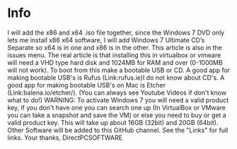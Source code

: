 # Info
I will add the x86 and x64 .iso file together, since the Windows 7 DVD only lets me install x86 x64 software, I will add Windows 7 Ultimate CD’s Separate so x64 is in one and x86 is in the other. This article is also in the issues menu. The real article is that installing this in virtualbox or vmware will need a VHD type hard disk and 1024MB for RAM and over (0-1000MB will not work). To boot from this make a bootable USB or CD. A good app for making bootable USB's is Rufus (Link:rufus.ie)I do not know about CD's. A good app for making bootable USB's on Mac is Etcher (Link:balena.io/etcher/). (You can always see Youtube Videos if don't know what to do!) WARNING: To activate Windows 7 you will need a valid product key, if you don't have one you can search one up (In VirtualBox or VMware you can take a snapshot and save the VM) or else you need to buy or get a valid product key. This will take up about 16GB (32bit) and 20GB (64bit). Other Software will be added to this GitHub channel. See the "Links" for full links. Your thanks, DirectPCSOFTWARE
